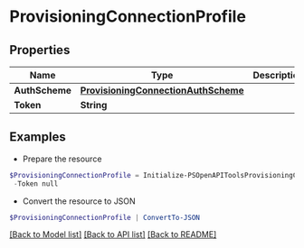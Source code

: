 # ProvisioningConnectionProfile
## Properties

Name | Type | Description | Notes
------------ | ------------- | ------------- | -------------
**AuthScheme** | [**ProvisioningConnectionAuthScheme**](ProvisioningConnectionAuthScheme.md) |  | [optional] 
**Token** | **String** |  | [optional] 

## Examples

- Prepare the resource
```powershell
$ProvisioningConnectionProfile = Initialize-PSOpenAPIToolsProvisioningConnectionProfile  -AuthScheme null `
 -Token null
```

- Convert the resource to JSON
```powershell
$ProvisioningConnectionProfile | ConvertTo-JSON
```

[[Back to Model list]](../README.md#documentation-for-models) [[Back to API list]](../README.md#documentation-for-api-endpoints) [[Back to README]](../README.md)

